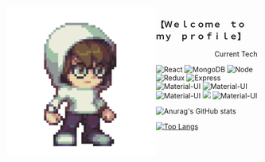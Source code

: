 <img src="/img/aaronriz_idle.gif"  align="left" height="300"/>
<div align="right">
<h3 align="left">【Ｗｅｌｃｏｍｅ　ｔｏ　ｍｙ　ｐｒｏｆｉｌｅ】</h3>
<p>Current Tech</p>
<p align="left"><img src="https://img.shields.io/badge/React-434343?style=for-the-badge&logo=react" alt="React" />&nbsp;<img src="https://img.shields.io/badge/MongoDB-434343?style=for-the-badge&logo=mongodb" alt="MongoDB" />&nbsp;<img src="https://img.shields.io/badge/NodeJS-434343?style=for-the-badge&logo=node-dot-js" alt="Node" />&nbsp;<img src="https://img.shields.io/badge/Redux-434343?style=for-the-badge&logo=redux" alt="Redux" />&nbsp;<img src="https://img.shields.io/badge/Express-434343?style=for-the-badge&logo=express" alt="Express" />&nbsp;<img src="https://img.shields.io/badge/MaterialUI-434343?style=for-the-badge&logo=material-ui" alt="Material-UI" />&nbsp;<img src="https://img.shields.io/badge/HTML-434343?style=for-the-badge&logo=html5" alt="Material-UI" />&nbsp;<img src="https://img.shields.io/badge/CSS-434343?style=for-the-badge&logo=css3" alt="Material-UI" />&nbsp;<img src="https://img.shields.io/badge/Postgres-434343?style=for-the-badge&logo=postgres alt="Material-UI" />&nbsp;<img src="https://img.shields.io/badge/Git-434343?style=for-the-badge&logo=github" alt="Material-UI" /></p>
</div>

![Anurag's GitHub stats](https://github-readme-stats.vercel.app/api?username=arzhk&count_private=true&theme=synthwave&show_icons=true&hide_border=true&hide=stars,prs,issues,contribs&hide_title=true&hide_rank=true)

[![Top Langs](https://github-readme-stats.vercel.app/api/top-langs/?username=anuraghazra&layout=compact&theme=synthwave&show_icons=true&hide_border=true)](https://github.com/anuraghazra/github-readme-stats)

<!--
**arzhk/arzhk** is a ✨ _special_ ✨ repository because its `README.md` (this file) appears on your GitHub profile.

Here are some ideas to get you started:

- 🔭 I’m currently working on ...
- 🌱 I’m currently learning ...
- 👯 I’m looking to collaborate on ...
- 🤔 I’m looking for help with ...
- 💬 Ask me about ...
- 📫 How to reach me: ...
- 😄 Pronouns: ...
- ⚡ Fun fact: ...
-->

